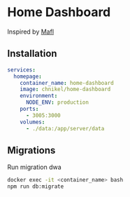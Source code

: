 # Home Dashboard

Inspired by [Mafl](https://github.com/hywax/mafl)

## Installation

```yaml
services:
  homepage:
    container_name: home-dashboard
    image: chnikel/home-dashboard
    environment:
      NODE_ENV: production
    ports:
      - 3005:3000
    volumes:
      - ./data:/app/server/data
```

## Migrations

Run migration
dwa
```sh
docker exec -it <container_name> bash
npm run db:migrate
```
